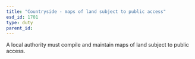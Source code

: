 ```yaml
---
title: "Countryside - maps of land subject to public access"
esd_id: 1701
type: duty
parent_id:  
---
```


A local authority must compile and maintain maps of land subject to public access.

